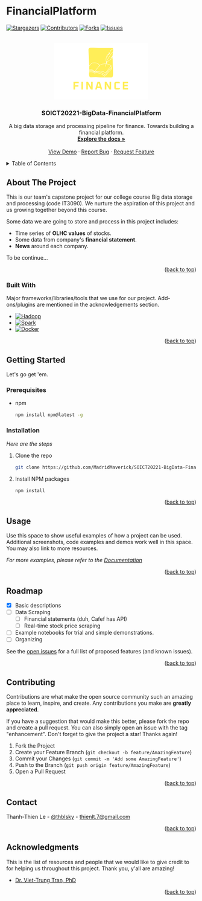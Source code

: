 <a id="readme-top"></a>

# FinancialPlatform

<!-- [![Grade][grade-shield]][grade-url] -->

[![Stargazers][stars-shield]][stars-url]
[![Contributors][contributors-shield]][contributors-url]
[![Forks][forks-shield]][forks-url]
[![Issues][issues-shield]][issues-url]

<!-- [![LinkedIn][linkedin-shield]][linkedin-url] -->
<!-- [![MIT License][license-shield]][license-url] -->

<!-- PROJECT LOGO -->
<br />
<div align="center">
  <a href="https://github.com/MadridMaverick/SOICT20221-BigData-FinancialPlatform">
    <img src="logo_d.png" alt="Logo" width="250" height="150">
  </a>

  <h3 align="center">SOICT20221-BigData-FinancialPlatform</h3>

  <p align="center">
    A big data storage and processing pipeline for finance. Towards building a financial platform.
    <br />
    <a href="https://github.com/MadridMaverick/SOICT20221-BigData-FinancialPlatform"><strong>Explore the docs »</strong></a>
    <br />
    <br />
    <a href="https://github.com/MadridMaverick/SOICT20221-BigData-FinancialPlatform">View Demo</a>
    ·
    <a href="https://github.com/MadridMaverick/SOICT20221-BigData-FinancialPlatform/issues">Report Bug</a>
    ·
    <a href="https://github.com/MadridMaverick/SOICT20221-BigData-FinancialPlatform/issues">Request Feature</a>
  </p>
</div>

<!-- TABLE OF CONTENTS -->
<details>
  <summary>Table of Contents</summary>
  <ol>
    <li>
      <a href="#about-the-project">About The Project</a>
      <ul>
        <li><a href="#built-with">Built With</a></li>
      </ul>
    </li>
    <li>
      <a href="#getting-started">Getting Started</a>
      <ul>
        <li><a href="#prerequisites">Prerequisites</a></li>
        <li><a href="#installation">Installation</a></li>
      </ul>
    </li>
    <li><a href="#usage">Usage</a></li>
    <li><a href="#roadmap">Roadmap</a></li>
    <li><a href="#contributing">Contributing</a></li>
    <!-- <li><a href="#license">License</a></li> -->
    <li><a href="#contact">Contact</a></li>
    <li><a href="#acknowledgments">Acknowledgments</a></li>
  </ol>
</details>

<!-- ABOUT THE PROJECT -->

## About The Project

<!-- [![Product Name Screen Shot][product-screenshot]](https://example.com) -->

This is our team's capstone project for our college course Big data storage and processing (code IT3090). We nurture the aspiration of this project and us growing together beyond this course.

Some data we are going to store and process in this project includes:

- Time series of **OLHC values** of stocks.
- Some data from company's **financial statement**.
- **News** around each company.

To be continue...

<!-- Use the `BLANK_README.md` to get started. -->

<p align="right">(<a href="#readme-top">back to top</a>)</p>

### Built With

Major frameworks/libraries/tools that we use for our project. Add-ons/plugins are mentioned in the acknowledgements section.

- [![Hadoop][hadoop]][hadoop-url]
- [![Spark][spark]][spark-url]
- [![Docker][docker]][docker-url]
<!-- - [![Svelte][svelte.dev]][svelte-url]
- [![Laravel][laravel.com]][laravel-url]
- [![Bootstrap][bootstrap.com]][bootstrap-url]
- [![JQuery][jquery.com]][jquery-url] -->

<p align="right">(<a href="#readme-top">back to top</a>)</p>

<!-- GETTING STARTED -->

## Getting Started

Let's go get 'em.

### Prerequisites

<!-- This is an example of how to list things you need to use the software and how to install them. -->

- npm
  ```sh
  npm install npm@latest -g
  ```

### Installation

_Here are the steps_

<!-- 1. Get a free API Key at [https://example.com](https://example.com) -->

1. Clone the repo
   ```sh
   git clone https://github.com/MadridMaverick/SOICT20221-BigData-FinancialPlatform
   ```
2. Install NPM packages
   ```sh
   npm install
   ```
   <!-- 4. Enter your API in `config.js`
      ```js
      const API_KEY = "ENTER YOUR API"
      ``` -->

<p align="right">(<a href="#readme-top">back to top</a>)</p>

<!-- USAGE EXAMPLES -->

## Usage

Use this space to show useful examples of how a project can be used. Additional screenshots, code examples and demos work well in this space. You may also link to more resources.

_For more examples, please refer to the [Documentation](https://example.com)_

<p align="right">(<a href="#readme-top">back to top</a>)</p>

<!-- ROADMAP -->

## Roadmap

- [x] Basic descriptions
- [ ] Data Scraping
  - [ ] Financial statements (duh, Cafef has API)
  - [ ] Real-time stock price scraping
- [ ] Example notebooks for trial and simple demonstrations.
- [ ] Organizing

See the [open issues](https://github.com/MadridMaverick/SOICT20221-BigData-FinancialPlatform/issues) for a full list of proposed features (and known issues).

<p align="right">(<a href="#readme-top">back to top</a>)</p>

<!-- CONTRIBUTING -->

## Contributing

Contributions are what make the open source community such an amazing place to learn, inspire, and create. Any contributions you make are **greatly appreciated**.

If you have a suggestion that would make this better, please fork the repo and create a pull request. You can also simply open an issue with the tag "enhancement".
Don't forget to give the project a star! Thanks again!

1. Fork the Project
2. Create your Feature Branch (`git checkout -b feature/AmazingFeature`)
3. Commit your Changes (`git commit -m 'Add some AmazingFeature'`)
4. Push to the Branch (`git push origin feature/AmazingFeature`)
5. Open a Pull Request

<p align="right">(<a href="#readme-top">back to top</a>)</p>

<!-- LICENSE -->

<!-- ## License

Distributed under the MIT License. See `LICENSE.txt` for more information.

<p align="right">(<a href="#readme-top">back to top</a>)</p> -->

<!-- CONTACT -->

## Contact

Thanh-Thien Le - [@thblsky](https://twitter.com/thblsky) - thienlt.7@gmail.com

<!-- Project Link: [https://github.com/your_username/repo_name](https://github.com/your_username/repo_name) -->

<p align="right">(<a href="#readme-top">back to top</a>)</p>

<!-- ACKNOWLEDGMENTS -->

## Acknowledgments

This is the list of resources and people that we would like to give credit to for helping us throughout this project. Thank you, y'all are amazing!

- [Dr. Viet-Trung Tran, PhD](https://trungtv.github.io/)

<p align="right">(<a href="#readme-top">back to top</a>)</p>

<!-- MARKDOWN LINKS & IMAGES -->
<!-- https://www.markdownguide.org/basic-syntax/#reference-style-links -->

[contributors-shield]: https://img.shields.io/badge/CONTRIBUTORS-4-informational?style=for-the-badge
[contributors-url]: https://github.com/MadridMaverick/SOICT20221-BigData-FinancialPlatform/graphs/contributors
[forks-shield]: https://img.shields.io/badge/FORKS-0-informational?style=for-the-badge
[forks-url]: https://github.com/MadridMaverick/SOICT20221-BigData-FinancialPlatform/network/members
[stars-shield]: https://img.shields.io/badge/STARS-1B-success?style=for-the-badge
[stars-url]: https://github.com/MadridMaverick/SOICT20221-BigData-FinancialPlatform/stargazers
[grade-shield]: https://img.shields.io/badge/GRADE-A+-success?style=for-the-badge
[grade-url]: #
[issues-shield]: https://img.shields.io/badge/ISSUES-0%20OPEN-ff69b4?style=for-the-badge
[issues-url]: https://github.com/MadridMaverick/SOICT20221-BigData-FinancialPlatform/issues
[license-shield]: https://img.shields.io/github/license/othneildrew/Best-README-Template.svg?style=for-the-badge
[license-url]: https://github.com/MadridMaverick/SOICT20221-BigData-FinancialPlatform/blob/master/LICENSE.txt
[linkedin-shield]: https://img.shields.io/badge/-LinkedIn-black.svg?style=for-the-badge&logo=linkedin&colorB=555
[linkedin-url]: https://www.linkedin.com/in/thanhthienle
[product-screenshot]: images/screenshot.png
[hadoop]: https://img.shields.io/badge/HADOOP-blue?style=for-the-badge&logo=apachehadoop&logoColor=white
[hadoop-url]: https://hadoop.apache.org/
[spark]: https://img.shields.io/badge/SPARK-4A4A55?style=for-the-badge&logo=apachespark&logoColor=orange
[spark-url]: https://spark.apache.org/
[docker]: https://img.shields.io/badge/Docker-35495E?style=for-the-badge&logo=docker&logoColor=blue
[docker-url]: https://hub.docker.com/

<!-- [angular.io]: https://img.shields.io/badge/Angular-DD0031?style=for-the-badge&logo=angular&logoColor=white
[angular-url]: https://angular.io/
[svelte.dev]: https://img.shields.io/badge/Svelte-4A4A55?style=for-the-badge&logo=svelte&logoColor=FF3E00
[svelte-url]: https://svelte.dev/
[laravel.com]: https://img.shields.io/badge/Laravel-FF2D20?style=for-the-badge&logo=laravel&logoColor=white
[laravel-url]: https://laravel.com
[bootstrap.com]: https://img.shields.io/badge/Bootstrap-563D7C?style=for-the-badge&logo=bootstrap&logoColor=white
[bootstrap-url]: https://getbootstrap.com
[jquery.com]: https://img.shields.io/badge/jQuery-0769AD?style=for-the-badge&logo=jquery&logoColor=white
[jquery-url]: https://jquery.com -->
